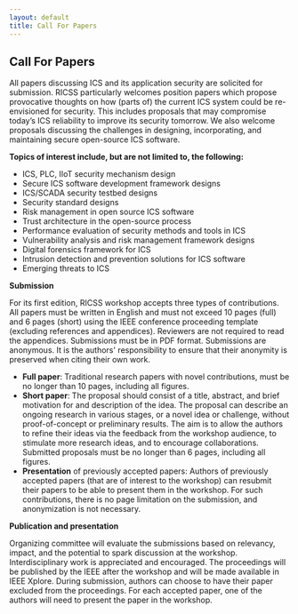 ```yaml
---
layout: default
title: Call For Papers
---
```


## Call For Papers

All papers discussing ICS and its application security are solicited for submission. RICSS particularly welcomes position papers which propose provocative thoughts on how (parts of) the current ICS system could be re-envisioned for security. This includes proposals that may compromise today’s ICS reliability to improve its security tomorrow. We also welcome proposals discussing the challenges in  designing, incorporating, and maintaining secure open-source ICS software.

**Topics of interest include, but are not limited to, the following:**
- ICS, PLC, IIoT security mechanism design
- Secure ICS software development framework designs
- ICS/SCADA security testbed designs
- Security standard designs
- Risk management in open source ICS software
- Trust architecture in the open-source process
- Performance evaluation of security methods and tools in ICS
- Vulnerability analysis and risk management framework designs
- Digital forensics framework for ICS 
- Intrusion detection and prevention solutions for ICS software
- Emerging threats to ICS

**Submission**

For its first edition, RICSS workshop accepts three types of contributions. All papers must be written in English and must not exceed 10 pages (full) and 6 pages (short) using the IEEE conference proceeding template (excluding references and appendices). Reviewers are not required to read the appendices. Submissions must be in PDF format. Submissions are anonymous. It is the authors' responsibility to ensure that their anonymity is preserved when citing their own work.
- **Full paper**: Traditional research papers with novel contributions, must be no longer than 10 pages, including all figures. 
- **Short paper**: The proposal should consist of a title, abstract, and brief motivation for and description of the idea. The proposal can describe an ongoing research in various stages, or a novel idea or challenge, without proof-of-concept or preliminary results. The aim is to allow the authors to refine their ideas via the feedback from the workshop audience, to stimulate more research ideas, and to encourage collaborations. Submitted proposals must be no longer than 6 pages, including all figures. 
- **Presentation** of previously accepted papers: Authors of previously accepted papers (that are of interest to the workshop) can resubmit their papers to be able to present them in the workshop. For such contributions, there is no page limitation on the submission, and anonymization is not necessary.



**Publication and presentation**

Organizing committee will evaluate the submissions based on relevancy, impact, and the potential to spark discussion at the workshop. Interdisciplinary work is appreciated and encouraged. The proceedings will be published by the IEEE after the workshop and will be made available in IEEE Xplore. During submission, authors can choose to have their paper excluded from the proceedings. For each accepted paper, one of the authors will need to present the paper in the workshop.  
